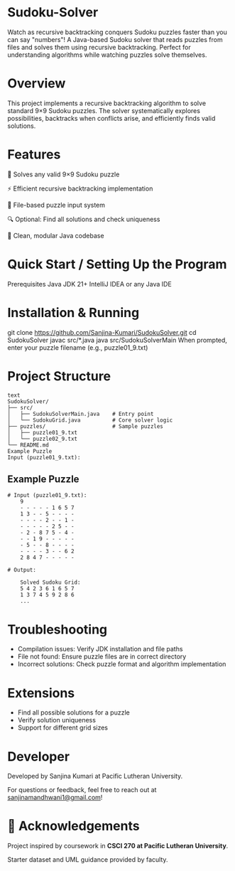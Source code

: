 # Sudoku-Solver
Watch as recursive backtracking conquers Sudoku puzzles faster than you can say "numbers"!  A Java-based Sudoku solver that reads puzzles from files and solves them using recursive backtracking. Perfect for understanding algorithms while watching puzzles solve themselves.

# Overview
This project implements a recursive backtracking algorithm to solve standard 9×9 Sudoku puzzles. The solver systematically explores possibilities, backtracks when conflicts arise, and efficiently finds valid solutions.


# Features
🧩 Solves any valid 9×9 Sudoku puzzle

⚡ Efficient recursive backtracking implementation

📁 File-based puzzle input system

🔍 Optional: Find all solutions and check uniqueness

🎯 Clean, modular Java codebase

# Quick Start / Setting Up the Program 
Prerequisites
Java JDK 21+
IntelliJ IDEA or any Java IDE

# Installation & Running
git clone https://github.com/Sanjina-Kumari/SudokuSolver.git
cd SudokuSolver
javac src/*.java
java src/SudokuSolverMain
When prompted, enter your puzzle filename (e.g., puzzle01_9.txt)

# Project Structure
    text
    SudokuSolver/
    ├── src/
    │   ├── SudokuSolverMain.java    # Entry point
    │   └── SudokuGrid.java          # Core solver logic
    ├── puzzles/                     # Sample puzzles
    │   ├── puzzle01_9.txt
    │   └── puzzle02_9.txt
    └── README.md
    Example Puzzle
    Input (puzzle01_9.txt):

## Example Puzzle
    # Input (puzzle01_9.txt):
        9
        - - - - - 1 6 5 7
        1 3 - - 5 - - - -
        - - - - 2 - - 1 -
        - - - - - 2 5 - -
        - 2 - 8 7 5 - 4 -
        - - 1 9 - - - - -
        - 5 - - 8 - - - -
        - - - - 3 - - 6 2
        2 8 4 7 - - - - -
   
    # Output:
    
        Solved Sudoku Grid:
        5 4 2 3 6 1 6 5 7
        1 3 7 4 5 9 2 8 6
        ...

# Troubleshooting
   - Compilation issues: Verify JDK installation and file paths
   - File not found: Ensure puzzle files are in correct directory
   - Incorrect solutions: Check puzzle format and algorithm implementation
    
# Extensions
 - Find all possible solutions for a puzzle
 - Verify solution uniqueness
 - Support for different grid sizes
    
# Developer
  Developed by Sanjina Kumari at Pacific Lutheran University.
 
  For questions or feedback, feel free to reach out at sanjinamandhwani1@gmail.com!

# 📜 Acknowledgements
Project inspired by coursework in **CSCI 270 at Pacific Lutheran University**.  

Starter dataset and UML guidance provided by faculty.  

